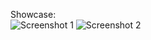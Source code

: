 Showcase:  
![Screenshot 1](https://shibe.host/world_hit_marker_preview.png/direct) ![Screenshot 2](https://cdn.discordapp.com/attachments/947138654378291220/947205316402098247/WBSfv2UEAJ6X.png)
